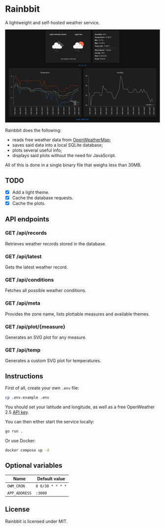 # Rainbbit
A lightweight and self-hosted weather service.

![Desktop screenshot](/screenshots/desktop.png "Desktop")

Rainbbit does the following:
* reads free weather data from [OpenWeatherMap](https://openweathermap.org/);
* saves said data into a local SQLite database;
* plots several useful info;
* displays said plots without the need for JavaScript.

All of this is done in a single binary file that weighs less than 30MB.

## TODO
- [x] Add a light theme.
- [x] Cache the database requests.
- [x] Cache the plots.

## API endpoints

### GET /api/records
Retrieves weather records stored in the database.

### GET /api/latest
Gets the latest weather record.

### GET /api/conditions
Fetches all possible weather conditions.

### GET /api/meta
Provides the zone name, lists plottable measures and available themes.

### GET /api/plot/{measure}
Generates an SVG plot for any measure.

### GET /api/temp
Generates a custom SVG plot for temperatures.

## Instructions
First of all, create your own `.env` file:
```sh
cp .env.example .env
```

You should set your latitude and longitude, as well as a free OpenWeather 2.5 [API key](https://home.openweathermap.org/api_keys).

You can then either start the service locally:
```sh
go run .
```

Or use Docker:
```sh
docker compose up -d
```

## Optional variables
 Name        | Default value
-------------|----------------
`OWM_CRON`   |`0 0/30 * * * *`
`APP_ADDRESS`|`:3000`

## License
Rainbbit is licensed under MIT.
